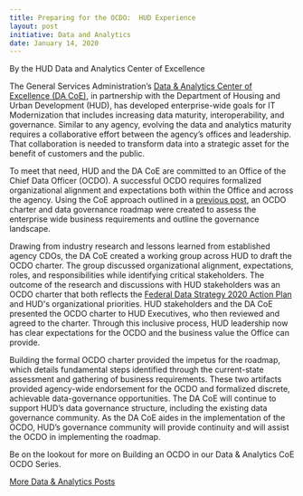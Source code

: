 ```yaml
---
title: Preparing for the OCDO:  HUD Experience
layout: post
initiative: Data and Analytics
date: January 14, 2020
---
```

By the HUD Data and Analytics Center of Excellence


The General Services Administration’s <a href="https://coe.gsa.gov/coe/data-analytics.html">Data & Analytics Center of Excellence (DA CoE)</a>, in partnership with the Department of 
Housing and Urban Development (HUD), has developed enterprise-wide goals for IT Modernization that includes increasing data 
maturity, interoperability, and governance. Similar to any agency, evolving the data and analytics maturity requires a 
collaborative effort between the agency’s offices and leadership. That collaboration is needed to transform data into a 
strategic asset for the benefit of customers and the public.  


To meet that need, HUD and the DA CoE are committed to an Office of the Chief Data Officer (OCDO). A successful OCDO requires 
formalized organizational alignment and expectations both within the Office and across the agency. Using the CoE approach 
outlined in a <a href="https://coe.gsa.gov/2019/10/07/da-update-6.html">previous post</a>, an OCDO charter and data governance roadmap were created to assess the enterprise wide business 
requirements and outline the governance landscape. 


Drawing from industry research and lessons learned from established agency CDOs, the DA CoE created a working group across HUD 
to draft the OCDO charter. The group discussed organizational alignment, expectations, roles, and responsibilities while 
identifying critical stakeholders. The outcome of the research and discussions with HUD stakeholders was an OCDO charter that 
both reflects the <a href="https://strategy.data.gov/action-plan/">Federal Data Strategy 2020 Action Plan</a> and HUD's organizational priorities. HUD stakeholders and the DA CoE 
presented the OCDO charter to HUD Executives, who then reviewed and agreed to the charter. Through this inclusive process, HUD 
leadership now has clear expectations for the OCDO and the business value the Office can provide.


Building the formal OCDO charter provided the impetus for the roadmap, which details fundamental steps identified through the 
current-state assessment and gathering of business requirements. These two artifacts provided agency-wide endorsement for the 
OCDO and formalized discrete, achievable data-governance opportunities. The DA CoE will continue to support HUD’s data 
governance structure, including the existing data governance community. As the DA CoE aides in the implementation of the OCDO, 
HUD’s governance community will provide continuity and will assist the OCDO in implementing the roadmap.


Be on the lookout for more on Building an OCDO in our Data & Analytics CoE OCDO Series.


<a href="{{site.baseurl}}/coe/data-analytics.html#coe-updates" class="usa-button">More Data & Analytics Posts</a>

